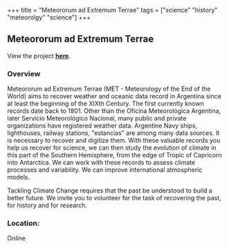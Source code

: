 +++
title = "Meteororum ad Extremum Terrae"
tags = ["science" "history" "meteorolgy" "science"]
+++

## Meteororum ad Extremum Terrae

View the project [**here**](https://www.zooniverse.org/projects/acre-ar/meteororum-ad-extremum-terrae).

### Overview

Meteororum ad Extremum Terrae (MET - Meteorology of the End of the World) aims to recover weather and oceanic data record in Argentina since at least the beginning of the XIXth Century. The first currently known records date back to 1801. Other than the Oficina Meteorológica Argentina, later Servicio Meteorológico Nacional, many public and private organizations have registered weather data. Argentine Navy ships, lighthouses, railway stations, "estancias" are among many data sources. It is necessary to recover and digitize them. With these valuable records you help us recover for science, we can then study the evolution of climate in this part of the Southern Hemisphere, from the edge of Tropic of Capricorn into Antarctica. We can work with these records to assess climate processes and variability. We can improve international atmospheric models.

Tackling Climate Change requires that the past be understood to build a better future.
We invite you to volunteer for the task of recovering the past, for history and for research.

### Location:
Online
